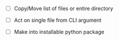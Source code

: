 - [ ] Copy/Move list of files or entire directory
- [ ] Act on single file from CLI argument

- [ ] Make into installable python package

